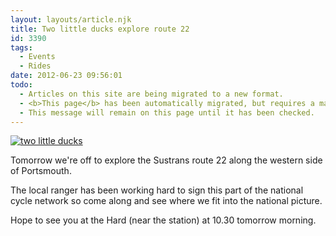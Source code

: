 ```yaml
---
layout: layouts/article.njk
title: Two little ducks explore route 22
id: 3390
tags:
  - Events
  - Rides
date: 2012-06-23 09:56:01
todo:
  - Articles on this site are being migrated to a new format.
  - <b>This page</b> has been automatically migrated, but requires a manual check-&amp;-tune to ensure the format and links all work as expected.
  - This message will remain on this page until it has been checked.
---
```


[![two little ducks](http://www.pompeybug.co.uk/wp-content/uploads/2012/06/ducks1-150x150.jpg)](http://www.pompeybug.co.uk/2012/06/two-little-ducks-explore-route-22/ducks-2/)

Tomorrow we're off to explore the Sustrans route 22 along the western side of Portsmouth.

The local ranger has been working hard to sign this part of the national cycle network so come along and see where we fit into the national picture.

Hope to see you at the Hard (near the station) at 10.30 tomorrow morning.
